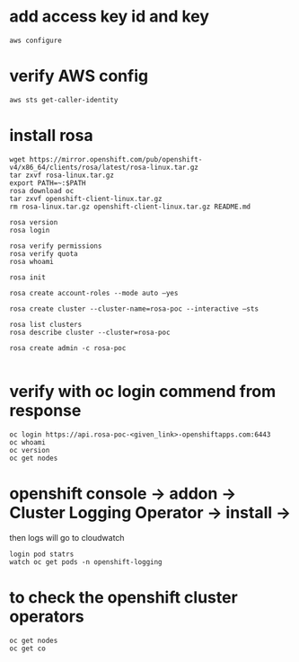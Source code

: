 # add access key id and key
```
aws configure
```

# verify AWS config
```
aws sts get-caller-identity
```

# install rosa
```
wget https://mirror.openshift.com/pub/openshift-v4/x86_64/clients/rosa/latest/rosa-linux.tar.gz
tar zxvf rosa-linux.tar.gz
export PATH=~:$PATH
rosa download oc
tar zxvf openshift-client-linux.tar.gz
rm rosa-linux.tar.gz openshift-client-linux.tar.gz README.md
```

```
rosa version 
rosa login
```
```
rosa verify permissions
rosa verify quota
rosa whoami
```

```
rosa init
 
rosa create account-roles --mode auto –yes
```

```
rosa create cluster --cluster-name=rosa-poc --interactive –sts
 
rosa list clusters
rosa describe cluster --cluster=rosa-poc
``` 

```
rosa create admin -c rosa-poc
 
```

# verify with oc login commend from response
```
oc login https://api.rosa-poc-<given_link>-openshiftapps.com:6443 
oc whoami
oc version
oc get nodes
```


 
# openshift console -> addon -> Cluster Logging Operator -> install ->
then logs will go to cloudwatch
```
login pod statrs
watch oc get pods -n openshift-logging
``` 
# to check the openshift cluster operators
```
oc get nodes
oc get co
```
